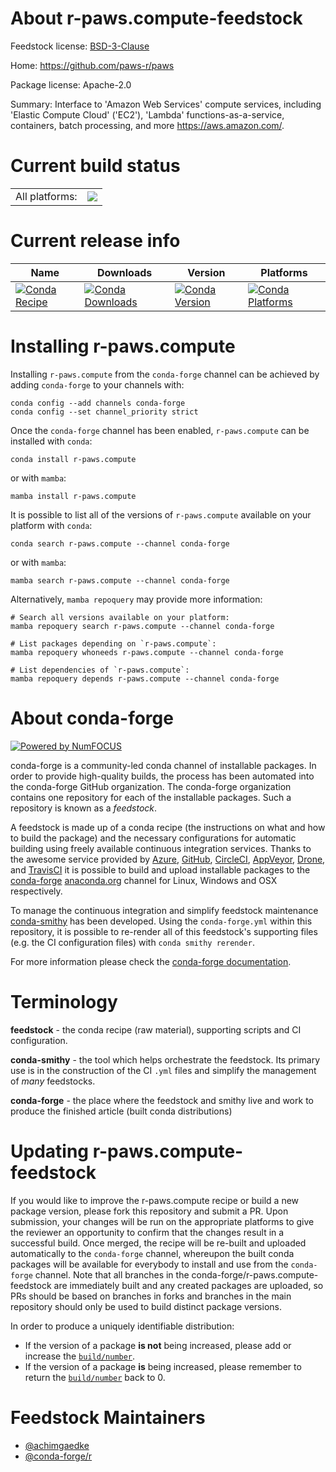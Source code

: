 About r-paws.compute-feedstock
==============================

Feedstock license: [BSD-3-Clause](https://github.com/conda-forge/r-paws.compute-feedstock/blob/main/LICENSE.txt)

Home: https://github.com/paws-r/paws

Package license: Apache-2.0

Summary: Interface to 'Amazon Web Services' compute services, including 'Elastic Compute Cloud' ('EC2'), 'Lambda' functions-as-a-service, containers, batch processing, and more <https://aws.amazon.com/>.

Current build status
====================


<table><tr><td>All platforms:</td>
    <td>
      <a href="https://dev.azure.com/conda-forge/feedstock-builds/_build/latest?definitionId=14234&branchName=main">
        <img src="https://dev.azure.com/conda-forge/feedstock-builds/_apis/build/status/r-paws.compute-feedstock?branchName=main">
      </a>
    </td>
  </tr>
</table>

Current release info
====================

| Name | Downloads | Version | Platforms |
| --- | --- | --- | --- |
| [![Conda Recipe](https://img.shields.io/badge/recipe-r--paws.compute-green.svg)](https://anaconda.org/conda-forge/r-paws.compute) | [![Conda Downloads](https://img.shields.io/conda/dn/conda-forge/r-paws.compute.svg)](https://anaconda.org/conda-forge/r-paws.compute) | [![Conda Version](https://img.shields.io/conda/vn/conda-forge/r-paws.compute.svg)](https://anaconda.org/conda-forge/r-paws.compute) | [![Conda Platforms](https://img.shields.io/conda/pn/conda-forge/r-paws.compute.svg)](https://anaconda.org/conda-forge/r-paws.compute) |

Installing r-paws.compute
=========================

Installing `r-paws.compute` from the `conda-forge` channel can be achieved by adding `conda-forge` to your channels with:

```
conda config --add channels conda-forge
conda config --set channel_priority strict
```

Once the `conda-forge` channel has been enabled, `r-paws.compute` can be installed with `conda`:

```
conda install r-paws.compute
```

or with `mamba`:

```
mamba install r-paws.compute
```

It is possible to list all of the versions of `r-paws.compute` available on your platform with `conda`:

```
conda search r-paws.compute --channel conda-forge
```

or with `mamba`:

```
mamba search r-paws.compute --channel conda-forge
```

Alternatively, `mamba repoquery` may provide more information:

```
# Search all versions available on your platform:
mamba repoquery search r-paws.compute --channel conda-forge

# List packages depending on `r-paws.compute`:
mamba repoquery whoneeds r-paws.compute --channel conda-forge

# List dependencies of `r-paws.compute`:
mamba repoquery depends r-paws.compute --channel conda-forge
```


About conda-forge
=================

[![Powered by
NumFOCUS](https://img.shields.io/badge/powered%20by-NumFOCUS-orange.svg?style=flat&colorA=E1523D&colorB=007D8A)](https://numfocus.org)

conda-forge is a community-led conda channel of installable packages.
In order to provide high-quality builds, the process has been automated into the
conda-forge GitHub organization. The conda-forge organization contains one repository
for each of the installable packages. Such a repository is known as a *feedstock*.

A feedstock is made up of a conda recipe (the instructions on what and how to build
the package) and the necessary configurations for automatic building using freely
available continuous integration services. Thanks to the awesome service provided by
[Azure](https://azure.microsoft.com/en-us/services/devops/), [GitHub](https://github.com/),
[CircleCI](https://circleci.com/), [AppVeyor](https://www.appveyor.com/),
[Drone](https://cloud.drone.io/welcome), and [TravisCI](https://travis-ci.com/)
it is possible to build and upload installable packages to the
[conda-forge](https://anaconda.org/conda-forge) [anaconda.org](https://anaconda.org/)
channel for Linux, Windows and OSX respectively.

To manage the continuous integration and simplify feedstock maintenance
[conda-smithy](https://github.com/conda-forge/conda-smithy) has been developed.
Using the ``conda-forge.yml`` within this repository, it is possible to re-render all of
this feedstock's supporting files (e.g. the CI configuration files) with ``conda smithy rerender``.

For more information please check the [conda-forge documentation](https://conda-forge.org/docs/).

Terminology
===========

**feedstock** - the conda recipe (raw material), supporting scripts and CI configuration.

**conda-smithy** - the tool which helps orchestrate the feedstock.
                   Its primary use is in the construction of the CI ``.yml`` files
                   and simplify the management of *many* feedstocks.

**conda-forge** - the place where the feedstock and smithy live and work to
                  produce the finished article (built conda distributions)


Updating r-paws.compute-feedstock
=================================

If you would like to improve the r-paws.compute recipe or build a new
package version, please fork this repository and submit a PR. Upon submission,
your changes will be run on the appropriate platforms to give the reviewer an
opportunity to confirm that the changes result in a successful build. Once
merged, the recipe will be re-built and uploaded automatically to the
`conda-forge` channel, whereupon the built conda packages will be available for
everybody to install and use from the `conda-forge` channel.
Note that all branches in the conda-forge/r-paws.compute-feedstock are
immediately built and any created packages are uploaded, so PRs should be based
on branches in forks and branches in the main repository should only be used to
build distinct package versions.

In order to produce a uniquely identifiable distribution:
 * If the version of a package **is not** being increased, please add or increase
   the [``build/number``](https://docs.conda.io/projects/conda-build/en/latest/resources/define-metadata.html#build-number-and-string).
 * If the version of a package **is** being increased, please remember to return
   the [``build/number``](https://docs.conda.io/projects/conda-build/en/latest/resources/define-metadata.html#build-number-and-string)
   back to 0.

Feedstock Maintainers
=====================

* [@achimgaedke](https://github.com/achimgaedke/)
* [@conda-forge/r](https://github.com/orgs/conda-forge/teams/r/)

